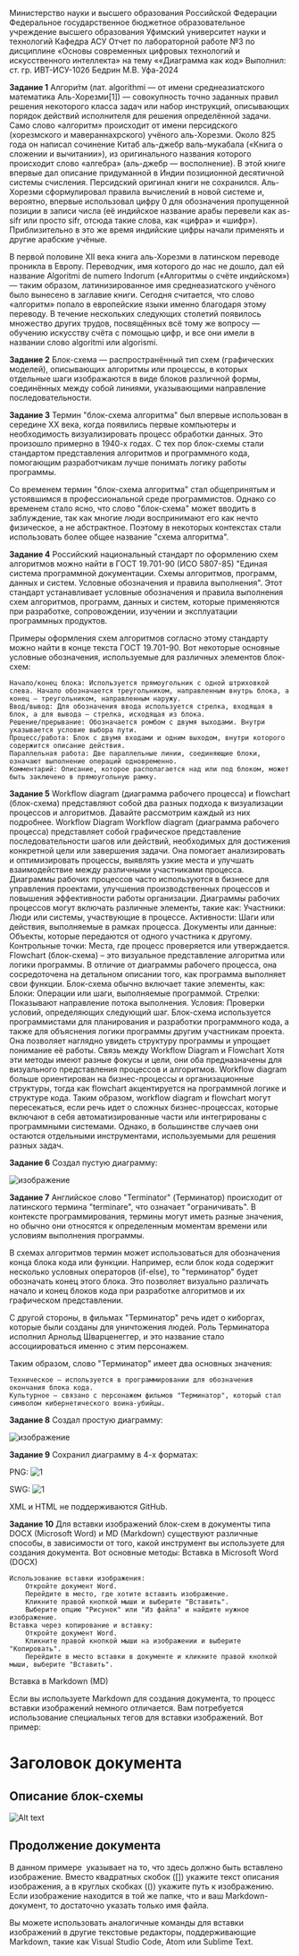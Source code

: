 Министерство науки и высшего образования Российской Федерации Федеральное государственное бюджетное образовательное учреждение высшего образования Уфимский университет науки и технологий
Кафедра АСУ
Отчет по лабораторной работе №3 по дисциплине «Основы современных цифровых технологий и искусственного интеллекта» на тему ««Диаграмма как код»
Выполнил: ст. гр. ИВТ-ИСУ-102б Бедрин М.В.
Уфа-2024

**Задание 1**
Алгори́тм (лат. algorithmi — от имени среднеазиатского математика Аль-Хорезми[1]) — совокупность точно заданных правил решения некоторого класса задач или набор инструкций, описывающих порядок действий исполнителя для решения определённой задачи.
Само слово «алгоритм» происходит от имени персидского (хорезмского и мавераннахрского) учёного аль-Хорезми. Около 825 года он написал сочинение Китаб аль-джебр валь-мукабала («Книга о сложении и вычитании»), из оригинального названия которого происходит слово «алгебра» (аль-джебр — восполнение). В этой книге впервые дал описание придуманной в Индии позиционной десятичной системы счисления. Персидский оригинал книги не сохранился. Аль-Хорезми сформулировал правила вычислений в новой системе и, вероятно, впервые использовал цифру 0 для обозначения пропущенной позиции в записи числа (её индийское название арабы перевели как as-sifr или просто sifr, отсюда такие слова, как «цифра» и «шифр»). Приблизительно в это же время индийские цифры начали применять и другие арабские учёные.

В первой половине XII века книга аль-Хорезми в латинском переводе проникла в Европу. Переводчик, имя которого до нас не дошло, дал ей название Algoritmi de numero Indorum («Алгоритмы о счёте индийском») — таким образом, латинизированное имя среднеазиатского учёного было вынесено в заглавие книги. Сегодня считается, что слово «алгоритм» попало в европейские языки именно благодаря этому переводу. В течение нескольких следующих столетий появилось множество других трудов, посвящённых всё тому же вопросу — обучению искусству счёта с помощью цифр, и все они имели в названии слово algoritmi или algorismi.

**Задание 2**
Блок-схема — распространённый тип схем (графических моделей), описывающих алгоритмы или процессы, в которых отдельные шаги изображаются в виде блоков различной формы, соединённых между собой линиями, указывающими направление последовательности.

**Задание 3**
Термин "блок-схема алгоритма" был впервые использован в середине XX века, когда появились первые компьютеры и необходимость визуализировать процесс обработки данных. Это произошло примерно в 1940-х годах. С тех пор блок-схемы стали стандартом представления алгоритмов и программного кода, помогающим разработчикам лучше понимать логику работы программы.

Со временем термин "блок-схема алгоритма" стал общепринятым и устоявшимся в профессиональной среде программистов. Однако со временем стало ясно, что слово "блок-схема" может вводить в заблуждение, так как многие люди воспринимают его как нечто физическое, а не абстрактное. Поэтому в некоторых контекстах стали использовать более общее название "схема алгоритма".

**Задание 4**
Российский национальный стандарт по оформлению схем алгоритмов можно найти в ГОСТ 19.701-90 (ИСО 5807-85) "Единая система программной документации. Схемы алгоритмов, программ, данных и систем. Условные обозначения и правила выполнения". Этот стандарт устанавливает условные обозначения и правила выполнения схем алгоритмов, программ, данных и систем, которые применяются при разработке, сопровождении, изучении и эксплуатации программных продуктов.

Примеры оформления схем алгоритмов согласно этому стандарту можно найти в конце текста ГОСТ 19.701-90. Вот некоторые основные условные обозначения, используемые для различных элементов блок-схем:

    Начало/конец блока: Используется прямоугольник с одной штриховкой слева. Начало обозначается треугольником, направленным внутрь блока, а конец – треугольником, направленным наружу.
    Ввод/вывод: Для обозначения ввода используется стрелка, входящая в блок, а для вывода – стрелка, исходящая из блока.
    Решение/прерывание: Обозначается ромбом с двумя выходами. Внутри указывается условие выбора пути.
    Процесс/работа: Блок с двумя входами и одним выходом, внутри которого содержится описание действия.
    Параллельная работа: Две параллельные линии, соединяющие блоки, означают выполнение операций одновременно.
    Комментарий: Описание, которое располагается над или под блоком, может быть заключено в прямоугольную рамку.
**Задание 5**
Workflow diagram (диаграмма рабочего процесса) и flowchart (блок-схема) представляют собой два разных подхода к визуализации процессов и алгоритмов. Давайте рассмотрим каждый из них подробнее.
Workflow Diagram
Workflow diagram (диаграмма рабочего процесса) представляет собой графическое представление последовательности шагов или действий, необходимых для достижения конкретной цели или завершения задачи. Она помогает анализировать и оптимизировать процессы, выявлять узкие места и улучшать взаимодействие между различными участниками процесса. Диаграммы рабочих процессов часто используются в бизнесе для управления проектами, улучшения производственных процессов и повышения эффективности работы организации.
Диаграммы рабочих процессов могут включать различные элементы, такие как:
    Участники: Люди или системы, участвующие в процессе.
    Активности: Шаги или действия, выполняемые в рамках процесса.
    Документы или данные: Объекты, которые передаются от одного участника к другому.
    Контрольные точки: Места, где процесс проверяется или утверждается.
Flowchart (блок-схема) – это визуальное представление алгоритма или логики программы. В отличие от диаграммы рабочего процесса, она сосредоточена на детальном описании того, как программа выполняет свои функции. Блок-схема обычно включает такие элементы, как:
    Блоки: Операции или шаги, выполняемые программой.
    Стрелки: Показывают направление потока выполнения.
    Условия: Проверки условий, определяющих следующий шаг.
Блок-схема используется программистами для планирования и разработки программного кода, а также для объяснения логики программы другим участникам проекта. Она позволяет наглядно увидеть структуру программы и упрощает понимание её работы.
Связь между Workflow Diagram и Flowchart
Хотя эти методы имеют разные фокусы и цели, они оба предназначены для визуального представления процессов и алгоритмов. Workflow diagram больше ориентирован на бизнес-процессы и организационные структуры, тогда как flowchart акцентируется на программной логике и структуре кода.
Таким образом, workflow diagram и flowchart могут пересекаться, если речь идет о сложных бизнес-процессах, которые включают в себя автоматизированные части или интегрированы с программными системами. Однако, в большинстве случаев они остаются отдельными инструментами, используемыми для решения разных задач.

**Задание 6**
Создал пустую диаграмму:


![изображение](https://github.com/user-attachments/assets/dc9bd305-47e0-43d0-93fd-3a0222788123)

**Задание 7**
Английское слово "Terminator" (Терминатор) происходит от латинского термина "terminare", что означает "ограничивать". В контексте программирования, термины могут иметь разные значения, но обычно они относятся к определенным моментам времени или условиям выполнения программы.

В схемах алгоритмов термин может использоваться для обозначения конца блока кода или функции. Например, если блок кода содержит несколько условных операторов (if-else), то "терминатор" будет обозначать конец этого блока. Это позволяет визуально различать начало и конец блоков кода при разработке алгоритмов и их графическом представлении.

С другой стороны, в фильмах "Терминатор" речь идет о киборгах, которые были созданы для уничтожения людей. Роль Терминатора исполнил Арнольд Шварценеггер, и это название стало ассоциироваться именно с этим персонажем.

Таким образом, слово "Терминатор" имеет два основных значения:

    Техническое – используется в программировании для обозначения окончания блока кода.
    Культурное – связано с персонажем фильмов "Терминатор", который стал символом кибернетического воина-убийцы.
**Задание 8**
Создал простую диаграмму:


![изображение](https://github.com/user-attachments/assets/716d597c-2a6d-44ee-a8fc-207f7329e0c3)


**Задание 9**
Сохранил диаграмму в 4-х форматах:


PNG:
![1](https://github.com/user-attachments/assets/4a262d5a-50b6-43f3-872f-93352690867f)<?xml version="1.0" encoding="UTF-8"?>


SWG:
![1](https://github.com/user-attachments/assets/8c87284d-4d64-4b1c-81bd-7f61a336465b)<?xml version="1.0" encoding="UTF-8"?>


XML и HTML не поддерживаются GitHub.

**Задание 10**
Для вставки изображений блок-схем в документы типа DOCX (Microsoft Word) и MD (Markdown) существуют различные способы, в зависимости от того, какой инструмент вы используете для создания документа. Вот основные методы:
Вставка в Microsoft Word (DOCX)

    Использование вставки изображения:
        Откройте документ Word.
        Перейдите в место, где хотите вставить изображение.
        Кликните правой кнопкой мыши и выберите "Вставить".
        Выберите опцию "Рисунок" или "Из файла" и найдите нужное изображение.
    Вставка через копирование и вставку:
        Откройте документ Word.
        Кликните правой кнопкой мыши на изображении и выберите "Копировать".
        Перейдите в место вставки в документе и кликните правой кнопкой мыши, выберите "Вставить".

Вставка в Markdown (MD)

Если вы используете Markdown для создания документа, то процесс вставки изображений немного отличается. Вам потребуется использование специальных тегов для вставки изображений. Вот пример:

# Заголовок документа

## Описание блок-схемы

![Alt text](path/to/image.png)

## Продолжение документа

В данном примере ![]() указывает на то, что здесь должно быть вставлено изображение. Вместо квадратных скобок ([]) укажите текст описания изображения, а в круглых скобках (()) укажите путь к изображению. Если изображение находится в той же папке, что и ваш Markdown-документ, то достаточно указать только имя файла.

Вы можете использовать аналогичные команды для вставки изображений в другие текстовые редакторы, поддерживающие Markdown, такие как Visual Studio Code, Atom или Sublime Text.
